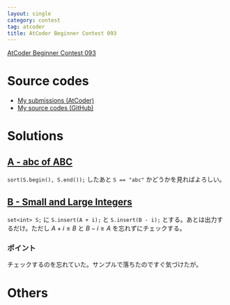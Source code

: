 ```yaml
---
layout: single
category: contest
tag: atcoder
title: AtCoder Beginner Contest 093
---
```


[AtCoder Beginner Contest 093](https://atcoder.jp/contests/abc093)

# Source codes

- [My submissions (AtCoder)](https://atcoder.jp/contests/abc093/submissions?f.User=kazunetakahashi)
- [My source codes (GitHub)](https://github.com/kazunetakahashi/atcoder/tree/master/2018/1107_ABC093)

# Solutions

## [A - abc of ABC](https://atcoder.jp/contests/abc093/tasks/abc093_a)

`sort(S.begin(), S.end());` したあと `S == "abc"` かどうかを見ればよろしい。

## [B - Small and Large Integers](https://atcoder.jp/contests/abc093/tasks/abc093_b)

`set<int> S;` に `S.insert(A + i);` と `S.insert(B - i);` とする。あとは出力するだけ。ただし $A + i \leq B$ と $B - i \geq A$ を忘れずにチェックする。

### ポイント

チェックするのを忘れていた。サンプルで落ちたのですぐ気づけたが。

# Others
